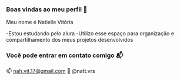 ### Boas vindas ao meu perfil 💙

Meu nome é Natielle Vitória

-Estou estudando pelo alura
-Utilizo esse espaço para organização e compartilhamento dos meus projetos desenvolvidos 


### Você pode entrar em contato comigo 📬

📫 nah.vit.17@gmail.com
📱  @natt.vrs 
